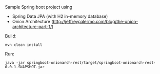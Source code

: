 Sample Spring boot project using
- Spring Data JPA (with H2 in-memory database)
- Onion Architecture (http://jeffreypalermo.com/blog/the-onion-architecture-part-1/)

Build:

    mvn clean install

Run:

    java -jar springboot-onionarch-rest/target/springboot-onionarch-rest-0.0.1-SNAPSHOT.jar
